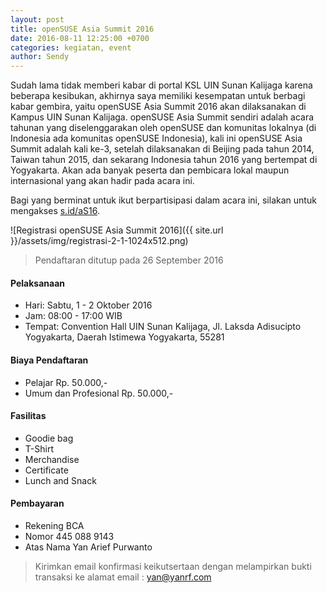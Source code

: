 ```yaml
---
layout: post
title: openSUSE Asia Summit 2016
date: 2016-08-11 12:25:00 +0700
categories: kegiatan, event
author: Sendy
---
```


Sudah lama tidak memberi kabar di portal KSL UIN Sunan Kalijaga karena beberapa kesibukan, akhirnya saya memiliki kesempatan untuk berbagi kabar gembira, yaitu openSUSE Asia Summit 2016 akan dilaksanakan di Kampus UIN Sunan Kalijaga. openSUSE Asia Summit sendiri adalah acara tahunan yang diselenggarakan oleh openSUSE dan komunitas lokalnya (di Indonesia ada komunitas openSUSE Indonesia), kali ini openSUSE Asia Summit adalah kali ke-3, setelah dilaksanakan di Beijing pada tahun 2014, Taiwan tahun 2015, dan sekarang Indonesia tahun 2016 yang bertempat di Yogyakarta. Akan ada banyak peserta dan pembicara lokal maupun internasional yang akan hadir pada acara ini.

Bagi yang berminat untuk ikut berpartisipasi dalam acara ini, silakan untuk mengakses [s.id/aS16](http://s.id/aS16).

![Registrasi openSUSE Asia Summit 2016]({{ site.url }}/assets/img/registrasi-2-1-1024x512.png)

> Pendaftaran ditutup pada 26 September 2016

#### Pelaksanaan
* Hari: Sabtu, 1 - 2 Oktober 2016
* Jam: 08:00 - 17:00 WIB
* Tempat: Convention Hall UIN Sunan Kalijaga, Jl. Laksda Adisucipto Yogyakarta, Daerah Istimewa Yogyakarta, 55281

#### Biaya Pendaftaran
* Pelajar Rp. 50.000,-
* Umum dan Profesional Rp. 50.000,-

#### Fasilitas
* Goodie bag
* T-Shirt
* Merchandise
* Certificate
* Lunch and Snack

#### Pembayaran
* Rekening BCA
* Nomor 445 088 9143
* Atas Nama Yan Arief Purwanto

> Kirimkan email konfirmasi keikutsertaan dengan melampirkan bukti transaksi ke alamat email : [yan@yanrf.com](mailto:yan@yanrf.com)